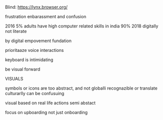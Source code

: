 Blind: https://lynx.browser.org/

frustration enbarassment and confusion

2016 5% adults have high computer related skills
in india 90% 2018 digitally not literate

by digital empovement fundation

prioritaaze voice interactions

keyboard is intimidating

be visual forward

VISUALS

symbols or icons are too abstract, and not globalli recognazible or translate culturarlly can be confusuing

visual based on real life actions
semi abstact

focus on upboarding not just onboarding
